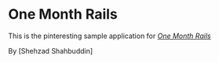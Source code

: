 # One Month Rails

This is the pinteresting sample application for
[*One Month Rails*](http://onemonthrails.com)

By [Shehzad Shahbuddin]